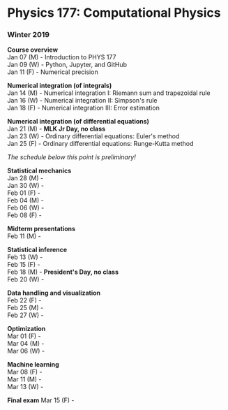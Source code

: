 # Physics 177: Computational Physics
### Winter 2019

**Course overview**  
Jan 07 (M) - Introduction to PHYS 177  
Jan 09 (W) - Python, Jupyter, and GitHub  
Jan 11 (F) - Numerical precision  

**Numerical integration (of integrals)**  
Jan 14 (M) - Numerical integration I: Riemann sum and trapezoidal rule  
Jan 16 (W) - Numerical integration II: Simpson's rule  
Jan 18 (F) - Numerical integration III: Error estimation  

**Numerical integration (of differential equations)**  
Jan 21 (M) - **MLK Jr Day, no class**  
Jan 23 (W) - Ordinary differential equations: Euler's method  
Jan 25 (F) - Ordinary differential equations: Runge-Kutta method  

*The schedule below this point is preliminary!*  

**Statistical mechanics**  
Jan 28 (M) -  
Jan 30 (W) -  
Feb 01 (F) -  
Feb 04 (M) -   
Feb 06 (W) -  
Feb 08 (F) -  

**Midterm presentations**  
Feb 11 (M) -   

**Statistical inference**  
Feb 13 (W) -   
Feb 15 (F) -  
Feb 18 (M) - **President's Day, no class**  
Feb 20 (W) -  

**Data handling and visualization**  
Feb 22 (F) -  
Feb 25 (M) -  
Feb 27 (W) -  

**Optimization**  
Mar 01 (F) -  
Mar 04 (M) -  
Mar 06 (W) -  

**Machine learning**  
Mar 08 (F) -  
Mar 11 (M) -  
Mar 13 (W) -  

**Final exam**
Mar 15 (F) -  
